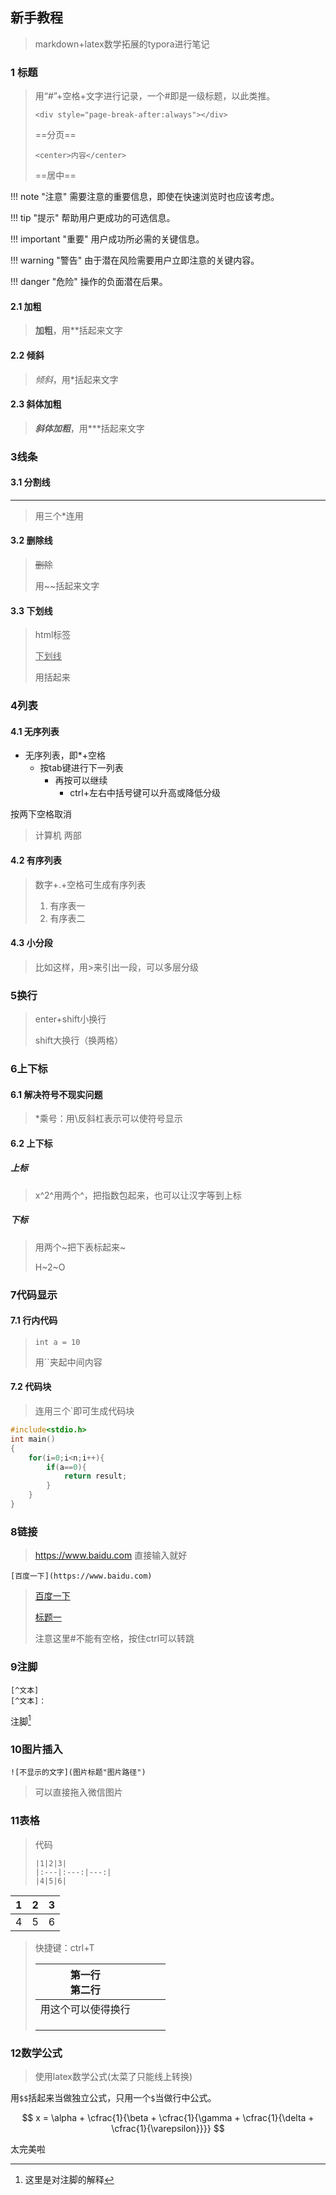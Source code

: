 ## 新手教程

> markdown+latex数学拓展的typora进行笔记

### 1 标题

> 用“#”+空格+文字进行记录，一个#即是一级标题，以此类推。
>
> ```
> <div style="page-break-after:always"></div>
> ```
>
> ==分页==
>
> ```
> <center>内容</center>
> ```
>
> ==居中==
>
!!! note "注意"
    需要注意的重要信息，即使在快速浏览时也应该考虑。

!!! tip "提示"
    帮助用户更成功的可选信息。

!!! important "重要"
    用户成功所必需的关键信息。

!!! warning "警告"
    由于潜在风险需要用户立即注意的关键内容。

!!! danger "危险"
    操作的负面潜在后果。
>

#### 2.1 加粗

> **加粗**，用**括起来文字

#### 2.2 倾斜

> *倾斜*，用*括起来文字

#### 2.3 斜体加粗

> ***斜体加粗***，用***括起来文字

### 3线条

#### 3.1 分割线

***

> 用三个*连用

#### 3.2 删除线

> ~~删除~~
>
> 用~~括起来文字

#### 3.3 下划线

> html标签
>
> <u>下划线</u>
>
> 用<u></u>括起来

### 4列表

#### 4.1 无序列表

* 无序列表，即*+空格
	* 按tab键进行下一列表
		* 再按可以继续
			* ctrl+左右中括号键可以升高或降低分级


按两下空格取消

> 计算机
> 两部

#### 4.2 有序列表

> 数字+.+空格可生成有序列表
>
> 1. 有序表一
> 2. 有序表二

#### 4.3 小分段

>比如这样，用\>来引出一段，可以多层分级

### 5换行

> enter+shift小换行
>
> shift大换行（换两格）

### 6上下标

#### 6.1 解决符号不现实问题

> \*乘号：用\反斜杠表示可以使符号显示

#### 6.2 上下标

##### 上标

> x^2^用两个^，把指数包起来，也可以让汉字等到上标

##### 下标

> 用两个~把下表标起来~
>
> H~2~O

### 7代码显示

#### 7.1 行内代码

> `int a = 10`
>
> 用``夹起中间内容

#### 7.2 代码块

> 连用三个`即可生成代码块

```c 
#include<stdio.h>
int main()
{
	for(i=0;i<n;i++){
		if(a==0){
        	return result;
    	}
	}
}
```

### 8链接

> <https://www.baidu.com>
> 直接输入就好

```
[百度一下](https://www.baidu.com)
```

> [百度一下](https://www.baidu.com)
>
> [标题一](#1)
>
> 注意这里#不能有空格，按住ctrl可以转跳

### 9注脚

```
[^文本]
[^文本]：
```

注脚[^1]

[^1]:这里是对注脚的解释

### 10图片插入

```
![不显示的文字](图片标题"图片路径")
```

> 可以直接拖入微信图片

### 11表格

> 代码
>
> ```
> |1|2|3|
> |:---|:---:|---:|
> |4|5|6|
> ```

| 1    |  2   |    3 |
| :--- | :--: | ---: |
| 4    |  5   |    6 |

> 快捷键：ctrl+T
>
> | 第一行<br>第二行   |      |      |      |
> | ------------------ | ---- | ---- | ---- |
> | 用这个可以使得换行 |      |      |      |
> |                    |      |      |      |
> |                    |      |      |      |
> |                    |      |      |      |

### 12数学公式

> 使用latex数学公式(太菜了只能线上转换)

用`$$`括起来当做独立公式，只用一个`$`当做行中公式。

$$
x = \alpha + \cfrac{1}{\beta + \cfrac{1}{\gamma + \cfrac{1}{\delta + \cfrac{1}{\varepsilon}}}}
$$

太完美啦













